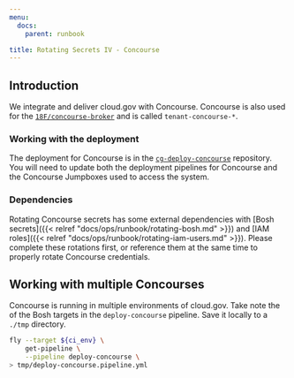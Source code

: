 ```yaml
---
menu:
  docs:
    parent: runbook

title: Rotating Secrets IV - Concourse
---
```


## Introduction

We integrate and deliver cloud.gov with Concourse. Concourse is also
used for the [`18F/concourse-broker`](https://github.com/18F/concourse-broker)
and is called `tenant-concourse-*`.

### Working with the deployment

The deployment for Concourse is in the
[`cg-deploy-concourse`](https://github.com/18F/cg-deploy-concourse) repository.
You will need to update both the deployment pipelines for Concourse and the
Concourse Jumpboxes used to access the system.

### Dependencies

Rotating Concourse secrets has some external dependencies with [Bosh
secrets]({{< relref "docs/ops/runbook/rotating-bosh.md" >}}) and [IAM
roles]({{< relref "docs/ops/runbook/rotating-iam-users.md" >}}). Please complete
these rotations first, or reference them at the same time to properly rotate
Concourse credentials.

## Working with multiple Concourses

Concourse is running in multiple environments of cloud.gov. Take note the of the
Bosh targets in the `deploy-concourse` pipeline. Save it locally to a `./tmp`
directory.

```sh
fly --target ${ci_env} \
    get-pipeline \
    --pipeline deploy-concourse \
> tmp/deploy-concourse.pipeline.yml
```
